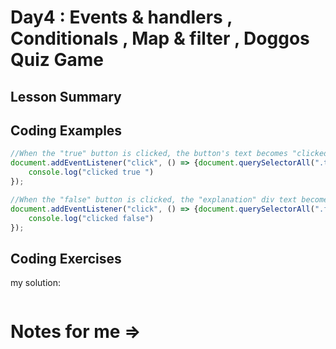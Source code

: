 # Day4 : Events & handlers , Conditionals , Map & filter , Doggos Quiz Game


## Lesson Summary


## Coding Examples
```javascript
//When the "true" button is clicked, the button's text becomes "clicked true"
document.addEventListener("click", () => {document.querySelectorAll(".true")
    console.log("clicked true ")
});

//When the "false" button is clicked, the "explanation" div text becomes "clicked false"
document.addEventListener("click", () => {document.querySelectorAll(".false")
    console.log("clicked false")
});
```

## Coding Exercises

my solution:
```javascript

```
# Notes for me => 
